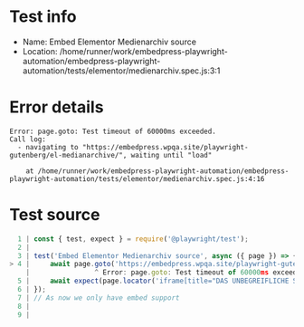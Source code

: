 # Test info

- Name: Embed Elementor Medienarchiv source
- Location: /home/runner/work/embedpress-playwright-automation/embedpress-playwright-automation/tests/elementor/medienarchiv.spec.js:3:1

# Error details

```
Error: page.goto: Test timeout of 60000ms exceeded.
Call log:
  - navigating to "https://embedpress.wpqa.site/playwright-gutenberg/el-medianarchive/", waiting until "load"

    at /home/runner/work/embedpress-playwright-automation/embedpress-playwright-automation/tests/elementor/medienarchiv.spec.js:4:16
```

# Test source

```ts
  1 | const { test, expect } = require('@playwright/test');
  2 |
  3 | test('Embed Elementor Medienarchiv source', async ({ page }) => {
> 4 |     await page.goto('https://embedpress.wpqa.site/playwright-gutenberg/el-medianarchive/')
    |                ^ Error: page.goto: Test timeout of 60000ms exceeded.
  5 |     await expect(page.locator('iframe[title="DAS UNBEGREIFLICHE SCHWEIGEN DER WELT"]').contentFrame().getByRole('link', { name: 'Bild: DAS UNBEGREIFLICHE' })).toBeVisible();
  6 | });
  7 | // As now we only have embed support
  8 |
  9 |
```